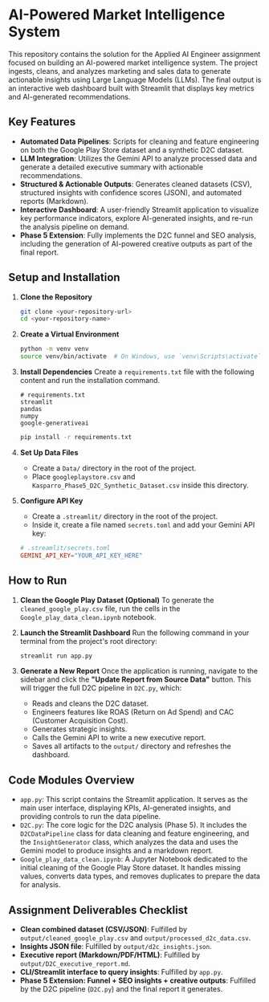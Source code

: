 
# AI-Powered Market Intelligence System

This repository contains the solution for the Applied AI Engineer assignment focused on building an AI-powered market intelligence system. The project ingests, cleans, and analyzes marketing and sales data to generate actionable insights using Large Language Models (LLMs). The final output is an interactive web dashboard built with Streamlit that displays key metrics and AI-generated recommendations.

## Key Features

* **Automated Data Pipelines**: Scripts for cleaning and feature engineering on both the Google Play Store dataset and a synthetic D2C dataset.
* **LLM Integration**: Utilizes the Gemini API to analyze processed data and generate a detailed executive summary with actionable recommendations.
* **Structured & Actionable Outputs**: Generates cleaned datasets (CSV), structured insights with confidence scores (JSON), and automated reports (Markdown).
* **Interactive Dashboard**: A user-friendly Streamlit application to visualize key performance indicators, explore AI-generated insights, and re-run the analysis pipeline on demand.
* **Phase 5 Extension**: Fully implements the D2C funnel and SEO analysis, including the generation of AI-powered creative outputs as part of the final report.

## Setup and Installation

1.  **Clone the Repository**
    ```bash
    git clone <your-repository-url>
    cd <your-repository-name>
    ```

2.  **Create a Virtual Environment**
    ```bash
    python -m venv venv
    source venv/bin/activate  # On Windows, use `venv\Scripts\activate`
    ```

3.  **Install Dependencies**
    Create a `requirements.txt` file with the following content and run the installation command.
    ```
    # requirements.txt
    streamlit
    pandas
    numpy
    google-generativeai
    ```
    ```bash
    pip install -r requirements.txt
    ```

4.  **Set Up Data Files**
    * Create a `Data/` directory in the root of the project.
    * Place `googleplaystore.csv` and `Kasparro_Phase5_D2C_Synthetic_Dataset.csv` inside this directory.

5.  **Configure API Key**
    * Create a `.streamlit/` directory in the root of the project.
    * Inside it, create a file named `secrets.toml` and add your Gemini API key:
    ```toml
    # .streamlit/secrets.toml
    GEMINI_API_KEY="YOUR_API_KEY_HERE"
    ```

## How to Run

1.  **Clean the Google Play Dataset (Optional)**
    To generate the `cleaned_google_play.csv` file, run the cells in the `Google_play_data_clean.ipynb` notebook.

2.  **Launch the Streamlit Dashboard**
    Run the following command in your terminal from the project's root directory:
    ```bash
    streamlit run app.py
    ```

3.  **Generate a New Report**
    Once the application is running, navigate to the sidebar and click the **"Update Report from Source Data"** button. This will trigger the full D2C pipeline in `D2C.py`, which:
    * Reads and cleans the D2C dataset.
    * Engineers features like ROAS (Return on Ad Spend) and CAC (Customer Acquisition Cost).
    * Generates strategic insights.
    * Calls the Gemini API to write a new executive report.
    * Saves all artifacts to the `output/` directory and refreshes the dashboard.

## Code Modules Overview

* `app.py`: This script contains the Streamlit application. It serves as the main user interface, displaying KPIs, AI-generated insights, and providing controls to run the data pipeline.
* `D2C.py`: The core logic for the D2C analysis (Phase 5). It includes the `D2CDataPipeline` class for data cleaning and feature engineering, and the `InsightGenerator` class, which analyzes the data and uses the Gemini model to produce insights and a markdown report.
* `Google_play_data_clean.ipynb`: A Jupyter Notebook dedicated to the initial cleaning of the Google Play Store dataset. It handles missing values, converts data types, and removes duplicates to prepare the data for analysis.

## Assignment Deliverables Checklist

-   **Clean combined dataset (CSV/JSON)**: Fulfilled by `output/cleaned_google_play.csv` and `output/processed_d2c_data.csv`.
-   **Insights JSON file**: Fulfilled by `output/d2c_insights.json`.
-   **Executive report (Markdown/PDF/HTML)**: Fulfilled by `output/D2C_executive_report.md`.
-   **CLI/Streamlit interface to query insights**: Fulfilled by `app.py`.
-   **Phase 5 Extension: Funnel + SEO insights + creative outputs**: Fulfilled by the D2C pipeline (`D2C.py`) and the final report it generates.

